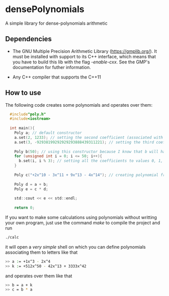 # densePolynomials
A simple library for dense-polynomials arithmetic

## Dependencies

* The GNU Multiple Precision Arithmetic Library (https://gmplib.org/). It must be installed with support to its C++ interface, which means that you have to build this lib with the flag *-enable-cxx*. See the GMP's documentation for futher information. 

* Any C++ compiler that supports the C++11

## How to use

The following code creates some polynomials and operates over them:

```C
  #include"poly.h"
  #include<iostream>
  
  int main(){
    Poly a; // default constructor
    a.set(2, 1233); // setting the second coefficient (associated with x^3)
    a.set(3, -92938199292929293888439311221); // setting the third coefficient
    
    Poly b(50); // using this constructor because I know that b will has degree 50
    for (unsigned int i = 0; i <= 50; i++){
      b.set(i, i % 3); // setting all the coefficients to values 0, 1, and 2
    }
    
    Poly c("+2x^10 - 3x^11 + 9x^13 - 4x^14"); // creating polynomial from a string
    
    Poly d = a + b;
    Poly e = c * d;
    
    std::cout << e << std::endl;
    
    return 0;
```

If you want to make some calculations using polynomials without writting your own program, just use the command *make* to compile the project and run

```bash
./calc
```

it will open a *very simple* shell on which you can define polynomials associating them to letters like that

```bash
>> a := +1x^3 - 2x^4
>> k := +512x^50 - 42x^13 + 3333x^42
```

and operates over them like that
```bash
>> b = a + k
>> c = b * a
```



